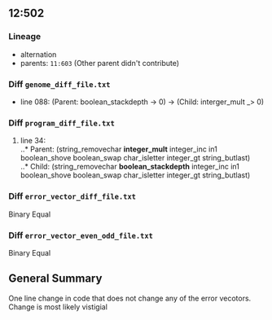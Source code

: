 ## 12:502  

### Lineage  
* alternation
* parents: `11:603` (Other parent didn't contribute)  

###  Diff `genome_diff_file.txt`     
* line 088: (Parent: boolean_stackdepth -> 0) -> (Child: interger_mult _> 0)  

### Diff `program_diff_file.txt`    
1. line 34:   
..* Parent: (string_removechar **integer_mult** integer_inc in1 boolean_shove boolean_swap char_isletter integer_gt string_butlast)  
..* Child: (string_removechar **boolean_stackdepth** integer_inc in1 boolean_shove boolean_swap char_isletter integer_gt string_butlast)  
### Diff `error_vector_diff_file.txt`      
Binary Equal  
### Diff `error_vector_even_odd_file.txt`  
Binary Equal   

## General Summary 
One line change in code that does not change any of the error vecotors. Change is most likely vistigial   
